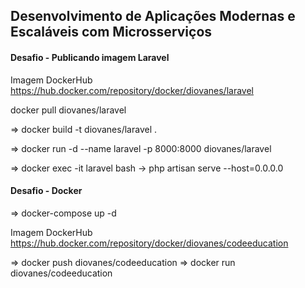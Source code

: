 ## Desenvolvimento de Aplicações Modernas e Escaláveis com Microsserviços

#### Desafio - Publicando imagem Laravel

Imagem DockerHub
https://hub.docker.com/repository/docker/diovanes/laravel

docker pull diovanes/laravel

⇒ docker build -t diovanes/laravel .

⇒ docker run -d --name laravel -p 8000:8000 diovanes/laravel

⇒ docker exec -it laravel bash
-> php artisan serve --host=0.0.0.0

#### Desafio - Docker

⇒ docker-compose up -d

Imagem DockerHub
https://hub.docker.com/repository/docker/diovanes/codeeducation

⇒ docker push diovanes/codeeducation
⇒ docker run diovanes/codeeducation
